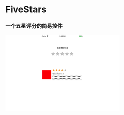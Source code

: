 # FiveStars
### 一个五星评分的简易控件
![image](https://github.com/DalyLong/FiveStars/blob/master/ScreenShoots/fivestars.gif?raw=true)
